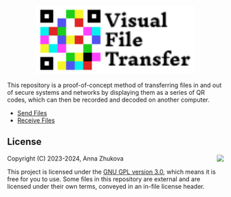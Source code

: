 <p align="center">
	<img height=160 src="assets/logo.svg" alt="Visual File Transfer">
</p>

This repository is a proof-of-concept method of transferring files in and out of secure systems and networks by displaying them as a series of QR codes, which can then be recorded and decoded on another computer.

- [Send Files](/send/README.md)
- [Receive Files](/send/README.md)

## License
<img align="right" src="https://www.gnu.org/graphics/gplv3-with-text-136x68.png">

Copyright (C) 2023-2024, Anna Zhukova

This project is licensed under the [GNU GPL version 3.0](/LICENSE.md), which means it is free for you to use. Some files in this repository are external and are licensed under their own terms, conveyed in an in-file license header.
